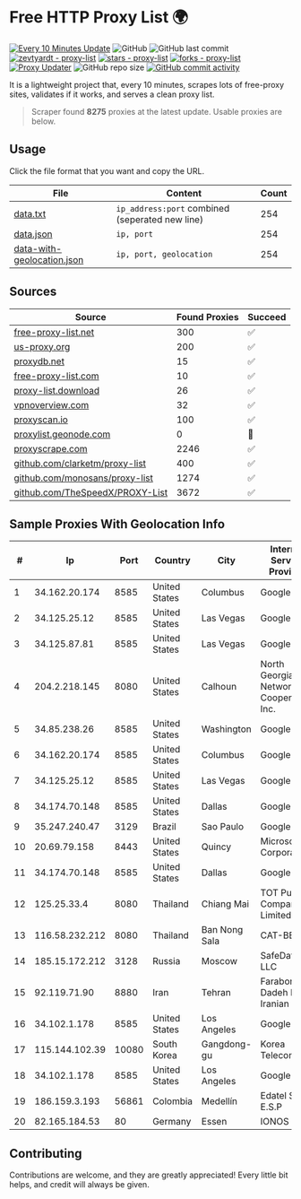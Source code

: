 
# Free HTTP Proxy List 🌍

[![Every 10 Minutes Update](https://github.com/mertguvencli/http-proxy-list/actions/workflows/main.yml/badge.svg?branch=main)](https://github.com/mertguvencli/http-proxy-list/actions/workflows/main.yml)
![GitHub](https://img.shields.io/github/license/mertguvencli/http-proxy-list)
![GitHub last commit](https://img.shields.io/github/last-commit/mertguvencli/http-proxy-list)
[![zevtyardt - proxy-list](https://img.shields.io/static/v1?label=zevtyardt&message=proxy-list&color=blue&logo=github)](https://github.com/zevtyardt/proxy-list "Go to GitHub repo")
[![stars - proxy-list](https://img.shields.io/github/stars/zevtyardt/proxy-list?style=social)](https://github.com/zevtyardt/proxy-list)
[![forks - proxy-list](https://img.shields.io/github/forks/zevtyardt/proxy-list?style=social)](https://github.com/zevtyardt/proxy-list)
[![Proxy Updater](https://github.com/zevtyardt/proxy-list/workflows/Proxy%20Updater/badge.svg)](https://github.com/zevtyardt/proxy-list/actions?query=workflow:"Proxy+Updater")
![GitHub repo size](https://img.shields.io/github/repo-size/zevtyardt/proxy-list)
[![GitHub commit activity](https://img.shields.io/github/commit-activity/m/zevtyardt/proxy-list?logo=commits)](https://github.com/zevtyardt/proxy-list/commits/main)

It is a lightweight project that, every 10 minutes, scrapes lots of free-proxy sites, validates if it works, and serves a clean proxy list.

> Scraper found **8275** proxies at the latest update. Usable proxies are below.

## Usage

Click the file format that you want and copy the URL.

|File|Content|Count|
|----|-------|-----|
|[data.txt](https://raw.githubusercontent.com/mertguvencli/http-proxy-list/main/proxy-list/data.txt)|`ip_address:port` combined (seperated new line)|254|
|[data.json](https://raw.githubusercontent.com/mertguvencli/http-proxy-list/main/proxy-list/data.json)|`ip, port`|254|
|[data-with-geolocation.json](https://raw.githubusercontent.com/mertguvencli/http-proxy-list/main/proxy-list/data-with-geolocation.json)|`ip, port, geolocation`|254|

## Sources

|Source|Found Proxies|Succeed|
|------|-------------|-------|
|[free-proxy-list.net](https://free-proxy-list.net)|300|✅|
|[us-proxy.org](https://www.us-proxy.org)|200|✅|
|[proxydb.net](http://proxydb.net)|15|✅|
|[free-proxy-list.com](https://free-proxy-list.com/?page=&port=&type%5B%5D=http&type%5B%5D=https&up_time=0&search=Search)|10|✅|
|[proxy-list.download](https://www.proxy-list.download/HTTP)|26|✅|
|[vpnoverview.com](https://vpnoverview.com/privacy/anonymous-browsing/free-proxy-servers)|32|✅|
|[proxyscan.io](https://www.proxyscan.io)|100|✅|
|[proxylist.geonode.com](https://proxylist.geonode.com/api/proxy-list?limit=300&page=1&sort_by=lastChecked&sort_type=desc&protocols=http,https)|0|🚫|
|[proxyscrape.com](https://api.proxyscrape.com/v2/?request=displayproxies&protocol=http&timeout=10000&country=all&ssl=all&anonymity=all)|2246|✅|
|[github.com/clarketm/proxy-list](https://raw.githubusercontent.com/clarketm/proxy-list/master/proxy-list-raw.txt)|400|✅|
|[github.com/monosans/proxy-list](https://raw.githubusercontent.com/monosans/proxy-list/main/proxies/http.txt)|1274|✅|
|[github.com/TheSpeedX/PROXY-List](https://raw.githubusercontent.com/TheSpeedX/PROXY-List/master/http.txt)|3672|✅|


## Sample Proxies With Geolocation Info

|#|Ip|Port|Country|City|Internet Service Provider|
|-|--|----|-------|----|-------------------------|
|1|34.162.20.174|8585|United States|Columbus|Google LLC|
|2|34.125.25.12|8585|United States|Las Vegas|Google LLC|
|3|34.125.87.81|8585|United States|Las Vegas|Google LLC|
|4|204.2.218.145|8080|United States|Calhoun|North Georgia Network Cooperative, Inc.|
|5|34.85.238.26|8585|United States|Washington|Google LLC|
|6|34.162.20.174|8585|United States|Columbus|Google LLC|
|7|34.125.25.12|8585|United States|Las Vegas|Google LLC|
|8|34.174.70.148|8585|United States|Dallas|Google LLC|
|9|35.247.240.47|3129|Brazil|Sao Paulo|Google LLC|
|10|20.69.79.158|8443|United States|Quincy|Microsoft Corporation|
|11|34.174.70.148|8585|United States|Dallas|Google LLC|
|12|125.25.33.4|8080|Thailand|Chiang Mai|TOT Public Company Limited|
|13|116.58.232.212|8080|Thailand|Ban Nong Sala|CAT-BB|
|14|185.15.172.212|3128|Russia|Moscow|SafeData LLC|
|15|92.119.71.90|8880|Iran|Tehran|Farabord Dadeh Haye Iranian Co.|
|16|34.102.1.178|8585|United States|Los Angeles|Google LLC|
|17|115.144.102.39|10080|South Korea|Gangdong-gu|Korea Telecom|
|18|34.102.1.178|8585|United States|Los Angeles|Google LLC|
|19|186.159.3.193|56861|Colombia|Medellín|Edatel S.a. E.S.P|
|20|82.165.184.53|80|Germany|Essen|IONOS SE|



## Contributing

Contributions are welcome, and they are greatly appreciated! Every
little bit helps, and credit will always be given.

